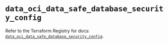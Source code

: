 # `data_oci_data_safe_database_security_config`

Refer to the Terraform Registry for docs: [`data_oci_data_safe_database_security_config`](https://registry.terraform.io/providers/hashicorp/oci/7.19.0/docs/data-sources/data_safe_database_security_config).
